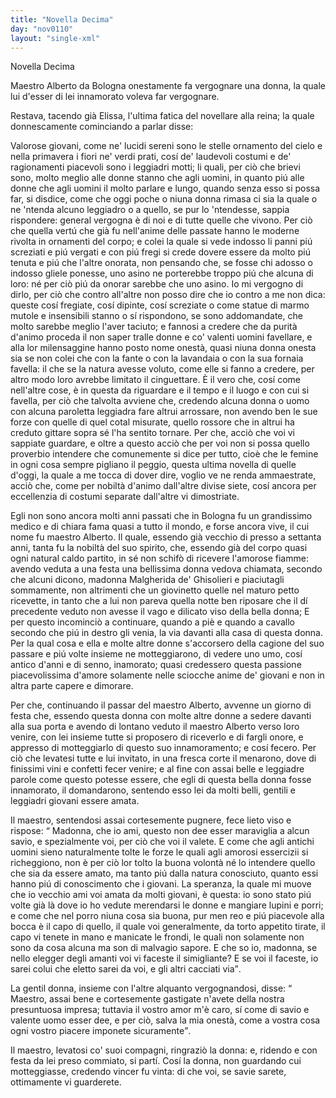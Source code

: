 ```yaml
---
title: "Novella Decima"
day: "nov0110"
layout: "single-xml"
---
```

<div id="nov0110" type="novella" who="pampinea">
<head>Novella Decima</head>
<argument>
<p>
<milestone id="p01100001"/>
<name persref="maestroalberto" type="person">Maestro Alberto da Bologna</name> onestamente fa vergognare una 
            <name persref="malgheridaghisolieri" type="person">donna</name>, la quale lui d'esser di lei innamorato voleva far vergognare.</p>
</argument>
<div3 type="commentary" who="author">
<p>
<milestone id="p01100002"/>Restava, tacendo già 
            <name persref="elissa" type="person">Elissa</name>, l'ultima fatica del novellare alla reina; la quale donnescamente cominciando a parlar disse:</p>
</div3>
<div3 type="commentary" who="pampinea">
<p>
<milestone id="p01100003"/>Valorose giovani, come ne' lucidi sereni sono le stelle ornamento del cielo e nella primavera i fiori ne' verdi prati, cosí de' laudevoli costumi e de' ragionamenti piacevoli sono i leggiadri motti; 
            <milestone id="p01100004"/>li quali, per ciò che brievi sono, molto meglio alle donne stanno che agli uomini, in quanto piú alle donne che agli uomini il molto parlare e lungo, quando senza esso si possa far, si disdice, come che oggi poche o niuna donna rimasa ci sia la quale o ne 'ntenda alcuno leggiadro o a quello, se pur lo 'ntendesse, sappia rispondere: general vergogna è di noi e di tutte quelle che vivono. 
            <milestone id="p01100005"/>Per ciò che quella vertú che già fu nell'anime delle passate hanno le moderne rivolta in ornamenti del corpo; e colei la quale si vede indosso li panni piú screziati e piú vergati e con piú fregi si crede dovere essere da molto piú tenuta e piú che l'altre onorata, non pensando che, se fosse chi adosso o indosso gliele ponesse, uno asino ne porterebbe troppo piú che alcuna di loro: né per ciò piú da onorar sarebbe che uno asino. 
            <milestone id="p01100006"/>Io mi vergogno di dirlo, per ciò che contro all'altre non posso dire che io contro a me non dica: queste cosí fregiate, cosí dipinte, cosí screziate o come statue di marmo mutole e insensibili stanno o sí rispondono, se sono addomandate, che molto sarebbe meglio l'aver taciuto; e fannosi a credere che da purità d'animo proceda il non saper tralle donne e co' valenti uomini favellare, e alla lor milensaggine hanno posto nome onestà, quasi niuna donna onesta sia se non colei che con la fante o con la lavandaia o con la sua fornaia favella: il che se la natura avesse voluto, come elle si fanno a credere, per altro modo loro avrebbe limitato il cinguettare. 
            <milestone id="p01100007"/>È il vero che, cosí come nell'altre cose, è in questa da riguardare e il tempo e il luogo e con cui si favella, per ciò che talvolta avviene che, credendo alcuna donna o uomo con alcuna paroletta leggiadra fare altrui arrossare, non avendo ben le sue forze con quelle di quel cotal misurate, quello rossore che in altrui ha creduto gittare sopra sé l'ha sentito tornare. 
            <milestone id="p01100008"/>Per che, acciò che voi vi sappiate guardare, e oltre a questo acciò che per voi non si possa quello proverbio intendere che comunemente si dice per tutto, cioè che 
            <seg type="proverb">le femine in ogni cosa sempre pigliano il peggio</seg>, questa ultima novella di quelle d'oggi, la quale a me tocca di dover dire, voglio ve ne renda ammaestrate, acciò che, come per nobiltà d'animo dall'altre divise siete, cosí ancora per eccellenzia di costumi separate dall'altre vi dimostriate.</p>
</div3>
<p>
<milestone id="p01100009"/>Egli non sono ancora molti anni passati che in 
          <name placeref="bologna" type="place">Bologna</name> fu un grandissimo medico e di chiara fama quasi a tutto il mondo, e forse ancora vive, il cui nome fu 
          <name persref="maestroalberto" type="person">maestro Alberto</name>. 
          <milestone id="p01100010"/>Il quale, essendo già vecchio di presso a settanta anni, tanta fu la nobiltà del suo spirito, che, essendo già del corpo quasi ogni natural caldo partito, in sé non schifò di ricevere l'amorose fiamme: avendo veduta a una festa una bellissima donna vedova chiamata, secondo che alcuni dicono, madonna 
          <name persref="malgheridaghisolieri" type="person">Malgherida de' Ghisolieri</name> e piaciutagli sommamente, non altrimenti che un giovinetto quelle nel maturo petto ricevette, in tanto che a lui non pareva quella notte ben riposare che il dí precedente veduto non avesse il vago e dilicato viso della bella donna; 
          <milestone id="p01100011"/>E per questo incominciò a continuare, quando a piè e quando a cavallo secondo che piú in destro gli venia, la via davanti alla casa di questa donna. 
          <milestone id="p01100012"/>Per la qual cosa e ella e molte altre donne s'accorsero della cagione del suo passare e piú volte insieme ne motteggiarono, di vedere uno umo, cosí antico d'anni e di senno, inamorato; quasi credessero questa passione piacevolissima d'amore solamente nelle sciocche anime de' giovani e non in altra parte capere e dimorare.</p>
<p>
<milestone id="p01100013"/>Per che, continuando il passar del 
          <name persref="maestroalberto" type="person">maestro Alberto</name>, avvenne un giorno di festa che, essendo questa 
          <name persref="malgheridaghisolieri" type="person">donna</name> con molte altre donne a sedere davanti alla sua porta e avendo di lontano veduto il 
          <name persref="maestroalberto" type="person">maestro Alberto</name> verso loro venire, con lei insieme tutte si proposero di riceverlo e di fargli onore, e appresso di motteggiarlo di questo suo innamoramento; e cosí fecero. 
          <milestone id="p01100014"/>Per ciò che levatesi tutte e lui invitato, in una fresca corte il menarono, dove di finissimi vini e confetti fecer venire; e al fine con assai belle e leggiadre parole come questo potesse essere, che egli di questa bella donna fosse innamorato, il domandarono, sentendo esso lei da molti belli, gentili e leggiadri giovani essere amata.</p>
<p>
<milestone id="p01100015"/>Il maestro, sentendosi assai cortesemente pugnere, fece lieto viso e rispose: 
          <q direct="unspecified" who="maestroalberto">
<name persref="malgheridaghisolieri" type="person">Madonna</name>, che io ami, questo non dee esser maraviglia a alcun savio, e spezialmente voi, per ciò che voi il valete. 
          <milestone id="p01100016"/>E come che agli antichi uomini sieno naturalmente tolte le forze le quali agli amorosi essercizii si richeggiono, non è per ciò lor tolto la buona volontà né lo intendere quello che sia da essere amato, ma tanto piú dalla natura conosciuto, quanto essi hanno piú di conoscimento che i giovani. 
          <milestone id="p01100017"/>La speranza, la quale mi muove che io vecchio ami voi amata da molti giovani, è questa: io sono stato piú volte già là dove io ho vedute merendarsi le donne e mangiare lupini e porri; e come che nel porro niuna cosa sia buona, pur men reo e piú piacevole alla bocca è il capo di quello, il quale voi generalmente, da torto appetito tirate, il capo vi tenete in mano e manicate le frondi, le quali non solamente non sono da cosa alcuna ma son di malvagio sapore. 
          <milestone id="p01100018"/>E che so io, madonna, se nello elegger degli amanti voi vi faceste il simigliante? E se voi il faceste, io sarei colui che eletto sarei da voi, e gli altri cacciati via</q>.</p>
<p>
<milestone id="p01100019"/>La gentil 
          <name persref="malgheridaghisolieri" type="person">donna</name>, insieme con l'altre alquanto vergognandosi, disse: 
          <q direct="unspecified" who="malgheridaghisolieri">
<name persref="maestroalberto" type="person">Maestro</name>, assai bene e cortesemente gastigate n'avete della nostra presuntuosa impresa; tuttavia il vostro amor m'è caro, sí come di savio e valente uomo esser dee, e per ciò, salva la mia onestà, come a vostra cosa ogni vostro piacere imponete sicuramente</q>.</p>
<p>
<milestone id="p01100020"/>
<name persref="maestroalberto" type="person">Il maestro</name>, levatosi co' suoi compagni, ringraziò la 
          <name persref="malgheridaghisolieri" type="person">donna</name>: e, ridendo e con festa da lei preso commiato, si partí. Cosí la donna, non guardando cui motteggiasse, credendo vincer fu vinta: di che voi, se savie sarete, ottimamente vi guarderete.</p>
</div>